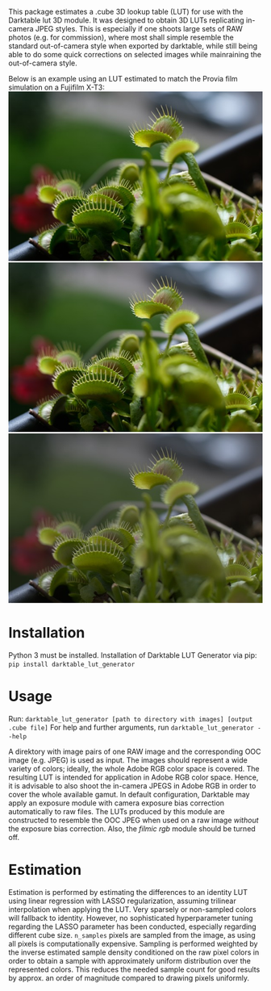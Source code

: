 This package estimates a .cube 3D lookup table (LUT) for use with the Darktable lut 3D module.
It was designed to obtain 3D LUTs replicating in-camera JPEG styles.
This is especially if one shoots large sets of RAW photos (e.g. for commission), where most shall simple
resemble the standard out-of-camera style when exported by darktable, while still being able to do some quick
corrections on selected images while mainraining the out-of-camera style.

Below is an example using an LUT estimated to match the Provia film simulation on a Fujifilm X-T3:
![Jpeg](images_readme/jpeg.jpg?raw=true "Jpeg")
![Raw with LUT](images_readme/provia.jpg?raw=true "Raw with LUT")
![Raw](images_readme/raw.jpg?raw=true "Raw")

# Installation

Python 3 must be installed.
Installation of Darktable LUT Generator via pip:
```pip install darktable_lut_generator```

# Usage

Run:
```darktable_lut_generator [path to directory with images] [output .cube file]```
For help and further arguments, run
```darktable_lut_generator --help```

A direktory with image pairs of one RAW image and the corresponding OOC image (e.g. JPEG) is used as input.
The images should represent a wide variety of colors; ideally, the whole Adobe RGB color space is covered.
The resulting LUT is intended for application in Adobe RGB color space.
Hence, it is advisable to also shoot the in-camera JPEGS in Adobe RGB in order to cover the whole available gamut.
In default configuration, Darktable may apply an exposure module with camera exposure bias correction automatically
to raw files. The LUTs produced by this module are constructed to resemble the OOC JPEG when used on a raw
image *without* the exposure bias correction. Also, the *filmic rgb* module should be turned off.

# Estimation

Estimation is performed by estimating the differences to an identity LUT using linear regression with LASSO
regularization, assuming trilinear interpolation when applying the LUT.
Very sparsely or non-sampled colors will fallback to identity. However, no sophisticated hyperparameter tuning regarding
the LASSO parameter has been conducted, especially regarding different cube size.
`n_samples` pixels are sampled from the image, as using all pixels is computationally expensive.
Sampling is performed weighted by the inverse estimated sample density conditioned on the raw pixel colors in order to
obtain a sample with approximately uniform distribution over the represented colors.
This reduces the needed sample count for good results by approx. an order of magnitude compared to drawing pixels
uniformly.



